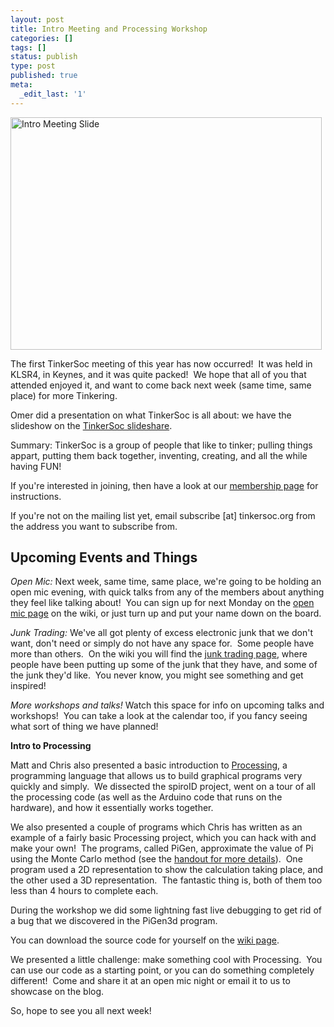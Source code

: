 ```yaml
---
layout: post
title: Intro Meeting and Processing Workshop
categories: []
tags: []
status: publish
type: post
published: true
meta:
  _edit_last: '1'
---
```

<img class="aligncenter size-full wp-image-246" title="Intro Meeting Slide" src="http://tinkersoc.org/wp-content/uploads/2009/10/intro_meeting_slide.png" alt="Intro Meeting Slide" width="498" height="372" />

The first TinkerSoc meeting of this year has now occurred!  It was held in KLSR4, in Keynes, and it was quite packed!  We hope that all of you that attended enjoyed it, and want to come back next week (same time, same place) for more Tinkering.

Omer did a presentation on what TinkerSoc is all about: we have the slideshow on the <a href="http://www.slideshare.net/tinkersoc/0910-introduction-meeting">TinkerSoc slideshare</a>.

Summary: TinkerSoc is a group of people that like to tinker; pulling things appart, putting them back together, inventing, creating, and all the while having FUN!

If you're interested in joining, then have a look at our <a href="http://tinkersoc.org/join/">membership page</a> for instructions.

If you're not on the mailing list yet, email subscribe [at] tinkersoc.org from the address you want to subscribe from.

## Upcoming Events and Things ##

<em>Open Mic: </em>Next week, same time, same place, we're going to be holding an open mic evening, with quick talks from any of the members about anything they feel like talking about!  You can sign up for next Monday on the <a href="http://tinkersoc.org/wiki/events:openmic1">open mic page</a> on the wiki, or just turn up and put your name down on the board.

<em>Junk Trading: </em>We've all got plenty of excess electronic junk that we don't want, don't need or simply do not have any space for.  Some people have more than others.  On the wiki you will find the <a href="http://tinkersoc.org/wiki/junk-trading">junk trading page</a>, where people have been putting up some of the junk that they have, and some of the junk they'd like.  You never know, you might see something and get inspired!

<em>More workshops and talks! </em>Watch this space for info on upcoming talks and workshops!  You can take a look at the calendar too, if you fancy seeing what sort of thing we have planned!

<strong>Intro to Processing</strong>

Matt and Chris also presented a basic introduction to <a href="http://processing.org/">Processing</a>, a programming language that allows us to build graphical programs very quickly and simply.  We dissected the spiroID project, went on a tour of all the processing code (as well as the Arduino code that runs on the hardware), and how it essentially works together.

We also presented a couple of programs which Chris has written as an example of a fairly basic Processing project, which you can hack with and make your own!  The programs, called PiGen, approximate the value of Pi using the Monte Carlo method (see the <a href="http://tinkersoc.org/wiki/_media/processingworksheet.pdf">handout for more details</a>).  One program used a 2D representation to show the calculation taking place, and the other used a 3D representation.  The fantastic thing is, both of them too less than 4 hours to complete each.

During the workshop we did some lightning fast live debugging to get rid of a bug that we discovered in the PiGen3d program.

You can download the source code for yourself on the <a href="http://tinkersoc.org/wiki/presentations">wiki page</a>.

We presented a little challenge: make something cool with Processing.  You can use our code as a starting point, or you can do something completely different!  Come and share it at an open mic night or email it to us to showcase on the blog.

So, hope to see you all next week!
